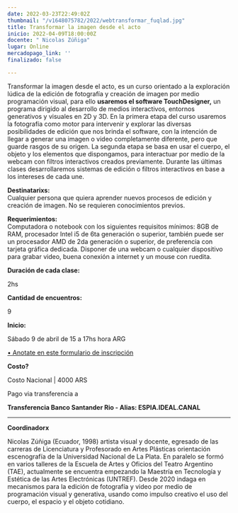 ```yaml
---
date: 2022-03-23T22:49:02Z
thumbnail: "/v1648075782/2022/webtransformar_fuqlad.jpg"
title: Transformar la imagen desde el acto
inicio: 2022-04-09T18:00:00Z
docente: " Nicolas Zúñiga"
lugar: Online
mercadopago_link: ''
finalizado: false

---
```

Transformar la imagen desde el acto, es un curso orientado a la exploración lúdica de la edición de fotografía y creación de imagen por medio programación visual, para ello **usaremos el software TouchDesigner,** un programa dirigido al desarrollo de medios interactivos, entornos generativos y visuales en 2D y 3D. En la primera etapa del curso usaremos la fotografía como motor para intervenir y explorar las diversas posibilidades de edición que nos brinda el software, con la intención de llegar a generar una imagen o video completamente diferente, pero que guarde rasgos de su origen. La segunda etapa se basa en usar el cuerpo, el objeto y los elementos que dispongamos, para interactuar por medio de la webcam con filtros interactivos creados previamente. Durante las últimas clases desarrollaremos sistemas de edición o filtros interactivos en base a los intereses de cada une.

**Destinatarixs:**  
Cualquier persona que quiera aprender nuevos procesos de edición y creación de imagen. No se requieren conocimientos previos.

**Requerimientos:**  
Computadora o notebook con los siguientes requisitos mínimos: 8GB de RAM, procesador Intel i5 de 6ta generación o superior, también puede ser un procesador AMD de 2da generación o superior, de preferencia con tarjeta gráfica dedicada. Disponer de una webcam o cualquier dispositivo para grabar video, buena conexión a internet y un mouse con ruedita.

**Duración de cada clase:**

2hs

**Cantidad de encuentros:**

9

**Inicio:**

Sábado 9 de abril de 15 a 17hs hora ARG

[• Anotate en este formulario de inscripción](https://docs.google.com/forms/d/17wQ8RQullpQMb3lev_ZPnwBcNsXJu_I4v1Bblp7fnno/edit)

**Costo?**

Costo Nacional | 4000 ARS

Pago via transferencia a

**Transferencia Banco Santander Rio - Alias: ESPIA.IDEAL.CANAL**

***

**Coordinadorx**

Nicolas Zúñiga (Ecuador, 1998) artista visual y docente, egresado de las carreras de Licenciatura y Profesorado en Artes Plásticas orientación escenografía de la Universidad Nacional de La Plata. En paralelo se formó en varios talleres de la Escuela de Artes y Oficios del Teatro Argentino (TAE), actualmente se encuentra empezando la Maestría en Tecnología y Estética de las Artes Electrónicas (UNTREF). Desde 2020 indaga en mecanismos para la edición de fotografía y video por medio de programación visual y generativa, usando como impulso creativo el uso del cuerpo, el espacio y el objeto cotidiano.